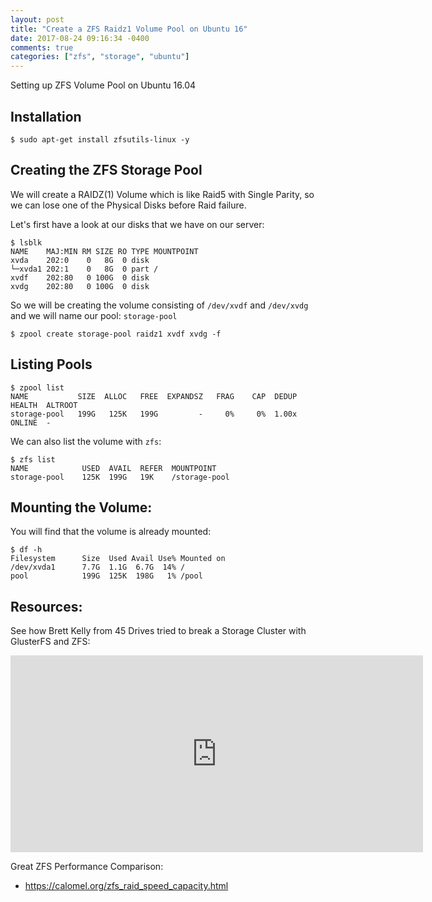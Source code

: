 ```yaml
---
layout: post
title: "Create a ZFS Raidz1 Volume Pool on Ubuntu 16"
date: 2017-08-24 09:16:34 -0400
comments: true
categories: ["zfs", "storage", "ubuntu"]
---
```


Setting up ZFS Volume Pool on Ubuntu 16.04

## Installation

```
$ sudo apt-get install zfsutils-linux -y
```

## Creating the ZFS Storage Pool

We will create a RAIDZ(1) Volume which is like Raid5 with Single Parity, so we can lose one of the Physical Disks before Raid failure.

Let's first have a look at our disks that we have on our server:

```
$ lsblk
NAME    MAJ:MIN RM SIZE RO TYPE MOUNTPOINT
xvda    202:0    0   8G  0 disk
└─xvda1 202:1    0   8G  0 part /
xvdf    202:80   0 100G  0 disk 
xvdg    202:80   0 100G  0 disk 
```

So we will be creating the volume consisting of `/dev/xvdf` and `/dev/xvdg` and we will name our pool: `storage-pool`

```
$ zpool create storage-pool raidz1 xvdf xvdg -f
```

## Listing Pools

```
$ zpool list
NAME           SIZE  ALLOC   FREE  EXPANDSZ   FRAG    CAP  DEDUP  HEALTH  ALTROOT
storage-pool   199G   125K   199G         -     0%     0%  1.00x  ONLINE  -
```

We can also list the volume with `zfs`:

```
$ zfs list
NAME            USED  AVAIL  REFER  MOUNTPOINT
storage-pool    125K  199G   19K    /storage-pool
```

## Mounting the Volume:

You will find that the volume is already mounted:

```
$ df -h
Filesystem      Size  Used Avail Use% Mounted on
/dev/xvda1      7.7G  1.1G  6.7G  14% /
pool            199G  125K  198G   1% /pool
```

## Resources:

See how Brett Kelly from 45 Drives tried to break a Storage Cluster with GlusterFS and ZFS:

<iframe width="660" height="315" src="https://www.youtube.com/embed/A0wV4k58RIs" frameborder="0" allowfullscreen></iframe>


Great ZFS Performance Comparison:

- https://calomel.org/zfs_raid_speed_capacity.html
